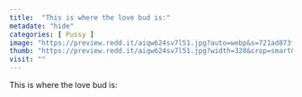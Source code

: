 ```yaml
---
title:  "This is where the love bud is:"
metadate: "hide"
categories: [ Pussy ]
image: "https://preview.redd.it/aiqw624sv7l51.jpg?auto=webp&s=721ad873f8dd40e5bc9e748965d9ac77ea73ddf7"
thumb: "https://preview.redd.it/aiqw624sv7l51.jpg?width=320&crop=smart&auto=webp&s=2af0bcfe7c605350e9b64084699a3a3653425ca0"
visit: ""
---
```

This is where the love bud is:
